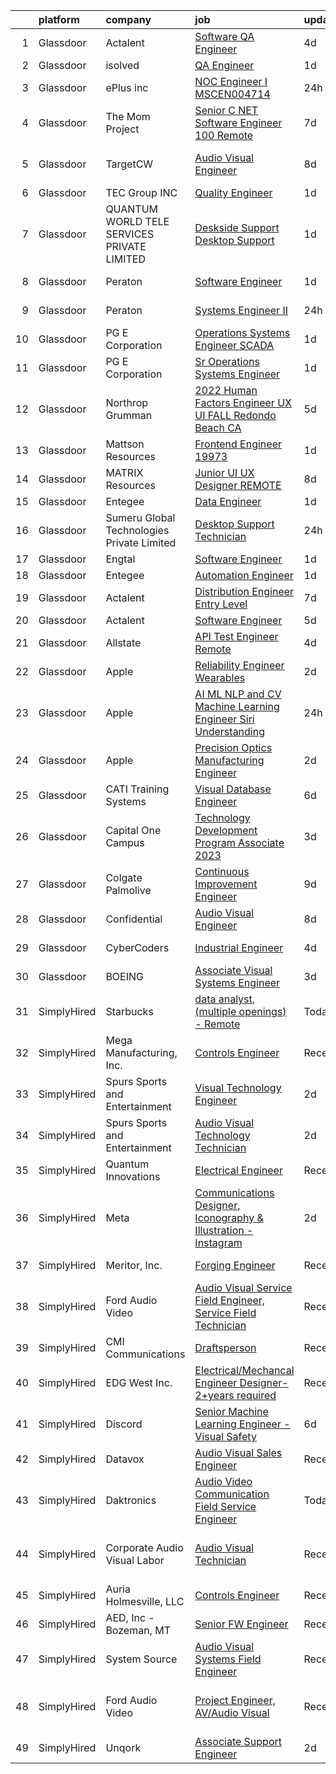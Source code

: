 

|    | platform    | company                                     | job                                                                                                                                                                                                                                                                                                                                                                                                                                                                                                                                                                                                                                                                                                                                                                                                                                                                                                                                                                                                                                                                                                                                                                                                                                                                                                                                                                                                                                                                                                                                          | update_time   | location                      |
|---:|:------------|:--------------------------------------------|:---------------------------------------------------------------------------------------------------------------------------------------------------------------------------------------------------------------------------------------------------------------------------------------------------------------------------------------------------------------------------------------------------------------------------------------------------------------------------------------------------------------------------------------------------------------------------------------------------------------------------------------------------------------------------------------------------------------------------------------------------------------------------------------------------------------------------------------------------------------------------------------------------------------------------------------------------------------------------------------------------------------------------------------------------------------------------------------------------------------------------------------------------------------------------------------------------------------------------------------------------------------------------------------------------------------------------------------------------------------------------------------------------------------------------------------------------------------------------------------------------------------------------------------------|:--------------|:------------------------------|
|  1 | Glassdoor   | Actalent                                    | [Software QA Engineer](https://www.glassdoor.com/partner/jobListing.htm?pos=128&ao=1110586&s=58&guid=00000182afc17ecca8f3af40ab259f07&src=GD_JOB_AD&t=SR&vt=w&ea=1&cs=1_a0ac4da8&cb=1660806070453&jobListingId=1008069565488&cpc=334ABAF5D42DC775&jrtk=3-0-1gans2vnt2or8001-1gans2vodg2d7800-ad9a3ada7c3cc66f--6NYlbfkN0ChYVx_I3yfZ_JDY3EFoivtqvi_stwnZ_kRt8Dowt_l_d1ydueao4NE-oUleRJ4yhj_oNKDS3h6AsfoAxis1ZY-zIq2HAbGqesWgWVN1cq8D188XC4qaz5qAsI2HBNmWxC6bk_wGHRmKpopWLc3vAiIa3yswW4FtiFeJS2vJw6OWc-TRzbW8-2qpxE1dfLfM0pe3q3JkoGUOFbDLc7-ceM7TiKmRW9bZD6NAWGVV0QT5PzQ79V3UiwJzDau9IXi3nGK8sxyQsh6wtN08pYrNfZIcsHKU7eRUVTw30gCZBbkqOA1dKaMWwFowGIFiJ9JH3Vkg8yUF3xpxsEWEXZcBqOa3zdDIOzqQHdRmwO6T_8twcLr6RO3wSvP_Z22V76KmWC7Bje75f7DERqTvvyDTQpslZbblsjUOnhgn3XidPgfEt9LjP8FilkMvsaS-G7RZmZugUj771cUicCQ6C0gGXM5NqHEt0Hgv9nZvt4SAIWJRUW6V8367LnnUZ-lF8K2LBxwZuFEE1MkQiHX6_SXvQC1os4c0viiU3piYC7MWO2sJQSGUUMrK_DK3y-oVjBdJ_-2A99CLhCh7A_aH9B3M7P6AB08NaZWYvlquOXyXACOAK4VXV1ZasqJad_LcBc8hcf8_dmFCDLt76RwxtzIM6PDLzvO5k8zJdxbi0jTSIwWzc1huEJZzziD2DcnqezHMLXWIi1NTOHYGeEQ73rILePkFj2xMV0cFnhkQ8lhQWKceU0NBofH3Qw5qENEdEGpHz-dCaV27MMy77vz-CINFGVf-tZ44CC9Bz8LT_7dvDiGNgh_Oed2free6LP9TfiPVcPgeX4KF-4DTPNAx081fztWp0WyXu6OtzUjXyraR_CgKza6EoIl7liwJH1Js-gvDBXCKIh4UjA3euV5ZuoSQJMFm5r6I32FF6TEqYAH--p6FWTJCVOg34ZzSDIYbby9mvZ2QaP_DNeMkjqiltk_yvwV)                                                                                                                                                                                              | 4d            | San Diego, CA                 |
|  2 | Glassdoor   | isolved                                     | [QA Engineer](https://www.glassdoor.com/partner/jobListing.htm?pos=103&ao=1110586&s=58&guid=00000182afc17ecca8f3af40ab259f07&src=GD_JOB_AD&t=SR&vt=w&ea=1&cs=1_ab13c4f8&cb=1660806070449&jobListingId=1008074399441&cpc=9908D8D4413DBB8A&jrtk=3-0-1gans2vnt2or8001-1gans2vodg2d7800-71bae4208371021f--6NYlbfkN0BEiXzCIwcbKr5ayBEkunnsXndc8R7OHjtGbRXojM3MoXlr7HGJXBB6IKrFI0bGnwWRR5mTZoqQ_kZq-PgjviKXlibF-aNQijJ3lM5iyvP3LYDA4T4yU8y_B1MuNDuKFv9h_KHN8yqtQLgbAyNwJci-4uJQO0Wvh-RxqCXoZF-u5eF1c45wVOgpiV9NazwBhuUAwnHcIFswDEnGL0R78NfuXRjGkAOajoKWyo6v_VCOJ45V9fp3K_GeQ7sHZMEG8x1_wuTt9ggK2QTl2I1PQUeNnTqOZepheB2B0obBnmwLQnRylHzvk6C40pBVMT-tsR7rls5ccJTrQg7L6x_BEFEO92dL1WZ79i5CgYn-bXAdQo0Nnc2QSbnlAyu5lICHpt7jMBS22oatq4OYdU20Q1A0EnsjFlZEb7U-pR2AGqStaR4v2Qq7zvRjQWbslNpoHsTg0a381EjlNulkQUf-KuEtPWB--SOf4DsHtfW0WRDT2tkrOFdcEQFZKgyqa9k0bjM494D9N6R3lIHK3fVH4lWCBl1M7Xmf3NC_L4C7ap7JbkvG-inI4DgS)                                                                                                                                                                                                                                                                                                                                                                                                                                                                                                                                                                                                                                       | 1d            | Remote                        |
|  3 | Glassdoor   | ePlus inc                                   | [NOC Engineer I   MSCEN004714](https://www.glassdoor.com/partner/jobListing.htm?pos=102&ao=1110586&s=58&guid=00000182afc17ecca8f3af40ab259f07&src=GD_JOB_AD&t=SR&vt=w&ea=1&cs=1_fb21a99b&cb=1660806070449&jobListingId=1008076246503&cpc=334ABAF5D42DC775&jrtk=3-0-1gans2vnt2or8001-1gans2vodg2d7800-fd98ddf9a8f1a63c--6NYlbfkN0B4q5ZfxtiYuHthRCrlNTaH3IgnRrb9iipLWN6eJD-7mZ_ik5fnnuNKhefJl6Hd363GjPDj_CEb3sEDGaoIJgy_z7r0lgoe4KsdFj0sQkxpDOOPmhqD-x9U-V-y4SmvquRwtMD220BNAkXz6HaFXBPoBR82CAxsj9nglIX60X3Ak_-_Z8djG--35hQ_NeoIvFnynmpMHPCWn4MV5JS4E5khniShSv8jCPItA4fyWvOx2f7pY_lPR6_5yOVTWJ85SkNog3iWhwWal4mHkALI95a7I97TdKjIHw8VNy6Q3n6Dtl4fBTqfsd8p7RBl3glk4ih5HJIFkIlWgJVAbHmLOyOdD1v18i6FUWXBphFmX2By7EOJxWrTuOnueFJo-0ioCzCC1-cvCT8u59yL-BzWx7ABwSs11bGfY8nRW4vuEPB_bLFT8skEM6YDqysj0muFaGbIb66Ys8wPm3QZmzwWc2cVhn1QcZlRkgqBw9svsC9EA-Bs4s1NR1L_bxEeCPT1L1_LHuOBeIDo-NJVkHn_jvhMkJOYKg333mk%3D)                                                                                                                                                                                                                                                                                                                                                                                                                                                                                                                                                                                                                                        | 24h           | Remote                        |
|  4 | Glassdoor   | The Mom Project                             | [Senior C   NET Software Engineer  100  Remote ](https://www.glassdoor.com/partner/jobListing.htm?pos=126&ao=1110586&s=58&guid=00000182afc17ecca8f3af40ab259f07&src=GD_JOB_AD&t=SR&vt=w&cs=1_d957414d&cb=1660806070453&jobListingId=1008065548825&cpc=1CBFC3E34E2A31FF&jrtk=3-0-1gans2vnt2or8001-1gans2vodg2d7800-1a91fb3bff00f303--6NYlbfkN0BDp_epf89aHDQhKpPegNJQ_ldQpEFZQsM9OcONMGxWx6pU56EKHF58QjVdAUvn2gUH0g3Y73SwIdQiXETEETh-rV5YLzVmPuibibLbfUU7d4WW09N0y68GNDnHZS-FZlPws88Ar_ZYrWlp977bRkMOOPzZF-xBvfEmxFB73eeH5va8vCJdK6az7nY27avTnOhBVm98_R3BqS-w1j_GDue1z29pxLoJejdlVXIhcF8GdsxlmPm3VwLwvVQ20WotQuNZUbEYCgQdiLgqdVLGby_S1WfUAzQGsmz4YOpvlk8GYpXSNpAuzKH5eQOiz5uow-w7M6tbgkJqSlQTfIdaUwX8hNztsfSUI8t9VQ7CqihcO4qmM2OxTzMofPn6AUOIXSCYBTjTJlDIEP70NZS6oS2eeyH7XnQGnoi9H3GtWtUPHARgCHf7wGzkHsCJY-5CuE9wy9YZr_H9TxEOoPO-kg772iPriHbNdtqLFUvzM_nGNyFYXBMMB8y9bC1f_GiOQ9J-rKgmzl7u03uLceCPsF6cxqnVilsnERfDbbT0BqA3xVwMgdp27wfi0AYoozFxbExtFKHg0n9gPQ%3D%3D)                                                                                                                                                                                                                                                                                                                                                                                                                                                                                                                                                                             | 7d            | Remote                        |
|  5 | Glassdoor   | TargetCW                                    | [Audio Visual Engineer](https://www.glassdoor.com/partner/jobListing.htm?pos=121&ao=1110586&s=58&guid=00000182afc17ecca8f3af40ab259f07&src=GD_JOB_AD&t=SR&vt=w&cs=1_43bd6868&cb=1660806070452&jobListingId=1008063552649&cpc=56C4EA4A1A191A49&jrtk=3-0-1gans2vnt2or8001-1gans2vodg2d7800-19483a875f1dfc55--6NYlbfkN0A6TktYCN0VG50lat1bxG6ZYGRoV5Av1OVF6J5hGgtfkbuLupBOf1hB4AfOK0qYtBdcRfZ6I2ybxGk1c5StMDlI6A5PcfvZCtY7g7Lj8L38nUcZsV3WPEeIpEEGORQx6-cpD4nJad0AEFqetum_sK3JE7QdgEEs26E9YwNIfNTbK2MMOb-cotho0tdzCKWlef1QB7Q9cyAVdkQWELAv-4AYq1nzbW9IFLBc0pG6lxiqzEyWbhr8YN26yrSKhdOEeeQrh-POvfGoSlj5XLMIIPhgTpVqrdmK2-HfAVpDDw_gmKnK9jcpo_kilCEcMf5QWGLSSt4KYxO4sgjWZOi07WJiNl4MAenN_CgXjIYV4nb6DQjR5AP6Od_nWjebYEblvl8BwODXBWLkwON3eXL_vokozI0xXu4jdiOjBh3oJ7ndoeqfgnxaNyF0xWqo34VcGnAKqljHFLCc02xgi-UyOK2IqoLxq6XiS7FKTXkrNr7Dv3DEx2JV0SQgP-mJssVawv5SacKhRBNTd3OP2ogW0fuo_ZbKCBQVc7ESBNuvPQpwfjnZAQ8PPZMOgQvFzOwI8bDlfA2s_T5N7vuNi-zkF7vyDJFGt2zxuS2ofOoCwAVwAqj-gq4nBEk8I3wsB5k_kJtyiXw370RnyGoT11ft-5okyCGmjsWbeRaErUJgr8t2tz-gD1wqH1q0FYpY5w15vBesBouywWbuR6BCo1k_LOrcvrbrFjegHt8%3D)                                                                                                                                                                                                                                                                                                                                                                                                                                                    | 8d            | San Francisco, CA             |
|  6 | Glassdoor   | TEC Group INC                               | [Quality Engineer](https://www.glassdoor.com/partner/jobListing.htm?pos=130&ao=1110586&s=58&guid=00000182afc17ecca8f3af40ab259f07&src=GD_JOB_AD&t=SR&vt=w&ea=1&cs=1_dd72a73f&cb=1660806070453&jobListingId=1008074500366&cpc=FB7E4A1762AE5BEC&jrtk=3-0-1gans2vnt2or8001-1gans2vodg2d7800-23a2651ea7b0e2bb--6NYlbfkN0B8vS6bc36DTHGspma0udV7AmwBIJajZEXkYJEux8KgPmqjBA99AH3tqvDFkChi23fCQ9mWlaBQa9Uqb5EeS8wTnSXZxe3ZfuOIJ6-YCDuYPxm_z6NWGTL3Qm_qPiLJ1-bkh4x1tL46hpVJZz3pbXOz-8nuHztUAqMe2TE69H-jrLFIkudFRVpOz98S_3nYYC_HJSQFUkUe-_jm1AcgJ3BR5ccLFT8PyTEZVtRCsXTYtTpVGuUtyRQl9gHyXG135Lw7_SELpKHXkDx-WkXmXo5Hn8xQqdssmhGxeHwJruY1dC8LfdLMXP_ushcF6y59g8IQk0-_owMxj95eIKcSO8daP4aWz6u5T5IhmvW6klaXLiFHk_ZtCN6hcbgrHBX29uMvz6NEQ6S2GTpiOfD6_5Qr1ZX3Px4Zbh9UtKk47P1aLazClNvqfz47oeOx0TH8zKh5NEjNZGwQakKmZX9LKSGXx6MtAgGWJeFtaF1cI0xtVJtzvPR9nr-Gobck8TLBiVu35NPrY35DKJ0hHITNqun5)                                                                                                                                                                                                                                                                                                                                                                                                                                                                                                                                                                                                                                                                  | 1d            | Morton, IL                    |
|  7 | Glassdoor   | QUANTUM WORLD TELE SERVICES PRIVATE LIMITED | [Deskside Support Desktop Support](https://www.glassdoor.com/partner/jobListing.htm?pos=118&ao=1110586&s=58&guid=00000182afc17ecca8f3af40ab259f07&src=GD_JOB_AD&t=SR&vt=w&ea=1&cs=1_6fe23ed6&cb=1660806070452&jobListingId=1008073635041&cpc=451933188B21919D&jrtk=3-0-1gans2vnt2or8001-1gans2vodg2d7800-121879bb41a6141a--6NYlbfkN0CuPs7_YxKcrSFeECY3Kp_2zf9SovV6iRK_2DrktFz0qOmh4QpZjnChkwNlZbDIMzeJeLpiW7FQPJe9XBkejs6ZXPNqZWmEZX8UDhI_LAYFQYJj3uTlQsmoMqcptd28iKUYGhYW72GYYoflrPw1MvdW9n0tYyywXH-iHrs0iIcWczSlDCYKM6AlZ2FLiAjEPpB1Vwq_T32h-ecfcNnmp6bigjr7ciVk1iTPO4ammaB_DtswoewQTomV17rJ-LZRzFBnd9ZSJsutRY2bjfJaZAvyBGVRt5_8KI82kJ6BaWV8EJuZg8IW86uiOe_iwvUEu-4TqzY5VQVpP-XsLk2-MepGCkiGDY8Z7ZMqnJPZhYr4-SxnhAyB3dwaG1b3O8PDzGbXG3MHcUDkI334kZ65hhiMfqzCMILlWrX9JKaisJUvzZgfOlqLHIFlLjr6Pm0eRalWCycUd69T0XSY_pe00XMiGnXHLid2Fb5Y-oJzy0HT64njrdant3i7pkePTZL4mE8AvWZICO8A_w%3D%3D)                                                                                                                                                                                                                                                                                                                                                                                                                                                                                                                                                                                                                                                      | 1d            | Orangeburg, SC                |
|  8 | Glassdoor   | Peraton                                     | [Software Engineer](https://www.glassdoor.com/partner/jobListing.htm?pos=112&ao=1110586&s=58&guid=00000182afc17ecca8f3af40ab259f07&src=GD_JOB_AD&t=SR&vt=w&cs=1_7e2bc53e&cb=1660806070450&jobListingId=1008074863441&cpc=4F748F1840550ABC&jrtk=3-0-1gans2vnt2or8001-1gans2vodg2d7800-b47a9927da3b5dc3--6NYlbfkN0Cx7R8OmodZU4Ze4hnUhR0Myw3_voyDLMHXumN7ynSuTrXceT3foN28OOGtcbbQ_75K2wcW1MIzeLLZxJVHzNbzKzr55u2ypT80sJ5ITEKLymS-50yAFdaLpDotTrk7_Ds7jYCk5Y4cpzP4uVukUckwUa8s_lJjyAxScwX4o1b7cQcMNqyGZ0PFpd88_3rAk9fmJNAhMK84JyOppyk0Lq4NV_y3ZXg3Yt5RAy5p4PYM6nKOOTJ_Tbxt6sGv26qXtZVulCpdGIQAcE8vaCkkBZ7Fo6Ry43vQfxTLsZv5a1CK8rSxj4ubMVRaKuB8FXAAFOTHIwjojPZLQZGHmNjecf-Go7RDggnQgJNZdDWu3yCziEhp6B_Zn1OOWxWkd3au8pVLMqoXniZCUcZyNMScceAy6_JtLDHIp07i8dMBMf0pK0V1AVZqYIJQnRZ18r_v3jsqEHNZm4yZR8JCUHPv74v97UaT3g4o8KN0kzGo_viLrYhUvuVUsb1C9pBW6U_oa3lk6uTsS9JPiIqEeeYwYb1ZjWK--ggwvNGVDMwYJVlm90SZ7DYhUDPd69IWlWD02zevIY1tgEyBkVi1t7ukOULOOfl6V4jYFix6FSBxBK6WD7FMair56hYNgJDS4f5AwFYLIV5Pp3qKBadPX9qXVCfiM93SeVY8Qx6sGBhPP6hsotii44ikspvLtnHbuwTwTLD4TIg3BmJTGbOiuSqR4c4W4XHsEFV9F1Ja8aE8cOwiQZi8Ki-0j9dKRColakwvvS0hhXk3hbDfclamWR8QCMei2fMNjUjOyNPiyjrRVmKDxqYw6KvND2aIdYxxA41pzRmi0BVuu0TTWN61aGIJpxN_H8ynMcp4jG082Pjr0YVp8unLiuc8YzSlvloTM2ojr5GPRXvTWC_WYXrrSu3DFcl3nVynY1rLaxWv_WEKhieQypztXBKcubsRXxuaaF46tF0r43tbQOpJbxf20jl12PRNK4uQ0zt0EGCa9IyPCxGYvpjl2GSFT_MVnJt11FqEE5TjYsCerLWKtqBgw9MoVloEA70Cv78MjR471I1YMQW9ZIGdiWPq2P9w)                                                                                                      | 1d            | Chantilly, VA                 |
|  9 | Glassdoor   | Peraton                                     | [Systems Engineer II](https://www.glassdoor.com/partner/jobListing.htm?pos=108&ao=1110586&s=58&guid=00000182afc17ecca8f3af40ab259f07&src=GD_JOB_AD&t=SR&vt=w&cs=1_243f38e1&cb=1660806070450&jobListingId=1008077070991&cpc=9C2286EA3771AAF6&jrtk=3-0-1gans2vnt2or8001-1gans2vodg2d7800-b4a8d6171932b75a--6NYlbfkN0Cx7R8OmodZU4Ze4hnUhR0Myw3_voyDLMHXumN7ynSuTrXceT3foN28OOGtcbbQ_74kjYMJKPWGFmS9WoZ3kAxiJCtsNkgbkMC-qb5aPZYXCZGkFU8oVQFNX9bnP8mqsLCM3lS0Fa2hnxdG9aabKeQ-b3j-EqoIwm6frrUTzX6y6NgoHOfSeaEvqUMfsJkIteQCuySeQ9S4Wxe4llvykNuXfkN4Ug2EEQoTq3wPkV-n9XEleHYJ8dNA0GRi9tZOGEGmCWPFp4HxQfl3gUvlyzgtjwvGpmLylYIiHmapYr0DIVYUBgce3UFSJ_hBPN6sZlNLixT6k98K5MpHM795-m6bjkzlgeL-5w8EB4jEg8JSSEVbpYEsHV87nPydywZohiQLHpFl5vWU2KDD9s0tCM_qAuYMiLlIDb3NqOXg1aWBvO6NOIyhzib-8uxVXcxryC-xEuVV8SB4kUJ0iQRSLDSPV8E-iFQilhAVKv62GQ9cL17H7G6v36__43GuQEN8N1Q9-FQd0qSbas5m-Cg_qzGxyIo5l-cM7cpi9siFFW-h2ZsSxYsqvWnIG17TWf9rhFbbyFPa99bkq89AHM-8-DKmOEp03KVd2UZKJ0bjHU6mdSo1FcuadZi4e_ZQFxQDf5hD1yf5XoOyyahjeUyBz64gS4UTOHiIkftPFtDn0FLr8zT9sSzpS8qoLrp4DA3tT2hxQuVn2QqtcxFlK8h3objiMyMSjdSurZMeCagnwDQ8hEDHuULLQyTZrPEqoci4X-6PNK1q_0KXf3JEr1cAX-IMcel8tQQRgClmG2q0iIDw0rvYwPa8NOGHkj5ORJRMOelBeuTVCqnYHbkYELy8TBqQsiAQc9EhCYyVrx0yMYCBX3b_Ydl_Hs_j_392_2I2G6D1jI7LZsYWPHscZcrU5yIGdiWsDa6ngTAb0NptbxVd0Ijadj2vUpu9Oxyb0zfa1xF3LcL6fmCkdRjA8C25cAJYp4k629Dg6Fqf7T5DPtqne9AQTSZ-md8AYmM7UQBm6YVJ3YSiPFVjKyrPMRjrHzzsYvF5akCskeLOYNas9a9MHXxreFATmM0fFjF8fbRrarYZa79j_t7vkOw9mI6q66K8)                                                                    | 24h           | Springfield, VA               |
| 10 | Glassdoor   | PG E Corporation                            | [Operations Systems Engineer  SCADA ](https://www.glassdoor.com/partner/jobListing.htm?pos=105&ao=1110586&s=58&guid=00000182afc17ecca8f3af40ab259f07&src=GD_JOB_AD&t=SR&vt=w&cs=1_75f8c752&cb=1660806070449&jobListingId=1008074778560&cpc=B101C867B3EF2D75&jrtk=3-0-1gans2vnt2or8001-1gans2vodg2d7800-21b2ca50adf5ffc1--6NYlbfkN0Dl5O3UwlcwwCSNUOo_pIXFXhqhPgZDNLRFp2hAbMlfu_U7Fdo9AfZuTWJJfdwboLtpazVsGytT2S2LnSYgIUGtkOaN9R8itZ6GTlrQLEC_UDX9IJLYt4RC-G03TzqD2hmvGiLVGOnGjmEKG7vCSIN4MYzTAG-TkV_TvgpR1xUnc3gOMsLJgtvAWuWFRFjWBtqjvblMe07NuNnTFWrLs46O6ysZyHVq_GEMc_a-AxA0d77V-E6gb7aniWnC3fsQ_T3Xml7zouE2jsefaIZjCI542FBgkw29-AflWMgJPrLPignhI-IaBDp2VnnrJGddD-UqkvWsyhmJkpHaWwZLbWsJ5qLZM4hCg7OKzrpVaO5g0Rvwr2fgk8t4armIzCDfJTsqXbacv7wTR_Rq-Pd8rZxTOwoq1BBRjSX9mNNJBHY8yBlqSsc0UkWGTMTtfl_Itk8%3D)                                                                                                                                                                                                                                                                                                                                                                                                                                                                                                                                                                                                                                                                                                                                      | 1d            | Vacaville, CA                 |
| 11 | Glassdoor   | PG E Corporation                            | [Sr  Operations Systems Engineer](https://www.glassdoor.com/partner/jobListing.htm?pos=106&ao=1110586&s=58&guid=00000182afc17ecca8f3af40ab259f07&src=GD_JOB_AD&t=SR&vt=w&cs=1_f9085923&cb=1660806070449&jobListingId=1008074778536&cpc=B101C867B3EF2D75&jrtk=3-0-1gans2vnt2or8001-1gans2vodg2d7800-227bff03c9f7c09f--6NYlbfkN0Dl5O3UwlcwwCSNUOo_pIXFXhqhPgZDNLRFp2hAbMlfu_U7Fdo9AfZuTWJJfdwboLtpazVsGytT2QwPAX1SSBLZ8n0Xg6pwMcGeIRSSJDGoCXTWr9KOGIZbbGb0O0jS-W9Y3rMfSJCEIES2v3spuxWclatVDRSrEw8MnedofI5mYblqUmxDKKMiNUyyTUDxGt439iPk8p7YnX28hXQ2UpKhiz8GTRUZT4L7kdQPMnzkgHWUrkeBqbhTICJX3q1EjHV3HHE0QDBWIah8zBik2LmjU5Z1CXlD1cD8bTaRAuFBBsP-hLUu6qxnd68CYSZKTdPKRxZLjiQs3gFysTxUMl5FYHVNsjoHQejMmCgHt1jZbuwMzbxbdk59MCiZYsblMUYZ8NSul0UT4j8jlbywNT9w9vfvEC2prfg52qkN9wVoYjibfOyA5WSjkXhb5nx8XQk%3D)                                                                                                                                                                                                                                                                                                                                                                                                                                                                                                                                                                                                                                                                                                                                          | 1d            | Vacaville, CA                 |
| 12 | Glassdoor   | Northrop Grumman                            | [2022 Human Factors Engineer  UX UI    FALL   Redondo Beach  CA](https://www.glassdoor.com/partner/jobListing.htm?pos=109&ao=1110586&s=58&guid=00000182afc17ecca8f3af40ab259f07&src=GD_JOB_AD&t=SR&vt=w&cs=1_504f6832&cb=1660806070450&jobListingId=1008068169758&cpc=56C4EA4A1A191A49&jrtk=3-0-1gans2vnt2or8001-1gans2vodg2d7800-0e4ba31e152dc1dd--6NYlbfkN0DPf8Tf_oakpB62WadId2dzQiWExtALTi0lpCM--zHBL1trAzPQuAwgzTcxgh9ia93BtOsl55d2x8BPFo1O4fsohdtJ21Khji8b3ncY5BokjK7q6tBj93Cu25SjCv-m6u3iky_JkTOjZ0oQJq-trpxpiIRmsPqfVGkxHNdn72PjL1h-8umylBk5Q2bSQmX3JC3KSnAxphsBQtXIeo7ZRBbW2w9VXy1qGZC773XTs7nV6HzEFnxKnvMTRc_IZvcAYmgqs1l685Nx8cvsDLLcxt6OG5E1gt9UL3clgJYsyfozgF1X8YkYmuZZMVlRODfGe9QNrMckbDC8KTZ10fWWBWDX6PKMnyYfsknVS28A7x4Z8shd3wCPDR_f7R9lLOhIdbNo-quZH8cGgcf1z9ADoN6QsV-wWvEyyVm5HySIN_yYgiu40tKhBzeFLRl3YDcl3ZdprILrvqRWQOjFr22twPhuqOjmyfaVcjjdg52mi9AcYV5fqV-tGyvdCTKInaDsgcDPBdBNGE-kG4d0U3zgxf9eUoJFCuWaO1xu5YuNTaD4JRBmNBzAb4r_CuVfGaU5fw7lvQ_c5zih_ogaIhxfdTjR0aBnSWCCZdVWkILhYlHw8EvBiJ0eMjOcD8J_cle3llHAydwcUwqoPEHVz7bMMXmYGlNcWQStjR4dVb2BhqeCIvMuUcpxngn_IjZ2MD8Kpt6pivC7ieIYnwm2hqOAW7mhaHZDCIgxPGNM2SGMF_5k3SGAKZvnmb32zuMjURcKzd4OQgnUIAyGYyl95H2uXufaVl5UST0VPqOC3sl7Qlp19eF65zoPU0yuOJjdT2nQSKTQfz5ghC8GyPuAoqf3r1qFGbZxjY-irIRNV07QHA2n__IZJLcJuEq4pSwdUtpnKjT_YTXy3TSJoR-irrz0u1HXfB4cC46UhW9CTim4zdMepTzoCNU9F0ZY)                                                                                                                                                                                         | 5d            | Manhattan Beach, CA           |
| 13 | Glassdoor   | Mattson Resources                           | [Frontend Engineer   19973](https://www.glassdoor.com/partner/jobListing.htm?pos=124&ao=1110586&s=58&guid=00000182afc17ecca8f3af40ab259f07&src=GD_JOB_AD&t=SR&vt=w&ea=1&cs=1_de6da1ad&cb=1660806070453&jobListingId=1008074116931&cpc=56C4EA4A1A191A49&jrtk=3-0-1gans2vnt2or8001-1gans2vodg2d7800-0a00a1491b6a5ce7--6NYlbfkN0DoFs6WlAcF-9rlb0mQNJgEdO4ygxmYB9kVlugPervFNJgAbE9jgY8GUQwiNDcz4EUKR8PdUcyf-VNWI6AuDvUkfxpNhtGaNV5cQCjdB051Mo02_MpHvgyOZvIn0ijvxKvElIJ4RuI63bP0TH3FcrNAG2S-xyoC_S9UwtJ6BNM_w8dMRF17Vwi9n_DU3ijUHfwRo-UGG35TANx-o9IOYegpwt-eLyrPnzntwYNtlJFXIYruXzuE_bQ-xu6L0ftDzQ3xcnfKciqOSGZn6j5tdTfqUAeaMWAF751a46LZFiRWy26tt3yJhvpAwxmPk5P4qx24xGFT62NWbYL7U8tQm783rQe7jyUWXfve3k2AmaHqyBGoW_37ajpDdYlVKHpzHp3y0Ec1T9Jt0FwPPcKU0Uqy8uLZ2wCQKQODhSsMJDj8IVIX5cbqKlWCRLartKDduaXebiRiUpZGeV-HKjuwLLZwBgFvKzwJW4PKGyVOM65yU-SnoLQMUlS0Za3gqc5XmHw%3D)                                                                                                                                                                                                                                                                                                                                                                                                                                                                                                                                                                                                                                                                           | 1d            | Boston, MA                    |
| 14 | Glassdoor   | MATRIX Resources                            | [Junior UI   UX Designer   REMOTE](https://www.glassdoor.com/partner/jobListing.htm?pos=122&ao=1110586&s=58&guid=00000182afc17ecca8f3af40ab259f07&src=GD_JOB_AD&t=SR&vt=w&ea=1&cs=1_0dfe99ed&cb=1660806070453&jobListingId=1008063613141&cpc=F4EED0218A761C36&jrtk=3-0-1gans2vnt2or8001-1gans2vodg2d7800-93ed54646864d401--6NYlbfkN0De5ppvndiyxA0pMSLQzOe_j9Mra0KF_8EhxTxOKXtZIfhM20E97mGJ28x3XA14Fw347YOZu9H1TW3cLCgiKdU9XDBC-yui81Ij8BUAH8nl8ee4EJiqTqxlFfbk3D2KluRYfYu0o-hUQvrSDoDGqUIsSNBqgrVpxZuBg9O-U62m1upbkFW5GvtmElS5aoP3AQAap0eKq6yTiOzuWbYQVZ1grMmzNKUMsLUPchvfB7WhpAjDLov7Dd9jmFz3JJAil84q7HUJMiIWyANjJMsAaK2ZT-Vt0jTQN9ZMHbrlSs9aO2ovuJhnGk7Pi91XYzRASMx_LItCB6wDSXpYKqpu9Jelfr80kTIQLl6DzT5OEnKT1Gwdu1FiFDFVpTYSIEuZ45bCc1dVIOt6Vur3CRuyzfa01hzKCAPnkArjEjr2NGj0eLufswue1d7i26WoZ_LyiC_0J3jPUSYAB42d-uORykFSEZhmukmm3R3vu91-Fj9Nq1C0U9HgXPuAU2Y4I3V0hJ73cPBqpP0wNAbNC3PFog4baRms18QCtzG8TBUCXujieg%3D%3D)                                                                                                                                                                                                                                                                                                                                                                                                                                                                                                                                                                                                                      | 8d            | Naperville, IL                |
| 15 | Glassdoor   | Entegee                                     | [Data Engineer](https://www.glassdoor.com/partner/jobListing.htm?pos=120&ao=1110586&s=58&guid=00000182afc17ecca8f3af40ab259f07&src=GD_JOB_AD&t=SR&vt=w&ea=1&cs=1_44eb320b&cb=1660806070452&jobListingId=1008074232889&cpc=AC285F3A3ECA6BB0&jrtk=3-0-1gans2vnt2or8001-1gans2vodg2d7800-e7cbe3a1795ff9b5--6NYlbfkN0D6OzZjpD_hbicRkMZwNNvvxSeL23iIfvaC4EytleQ8zDIpz0YQ5KbISa7_Zvw6kCyMZD4bStI1QeKF093ZEsV5hWHg4ARXWiuP_oErj826hte1UIk6NEevCFDbOPA-J_hi1X_sGcuEN4MRbffrcKH0Uc9ay93-S_9T--HJgM5N1l14C5cwslQea8KLSP5yfNhSa0EbSSy1tOedgxS6LNbKFAUskzko6-TBtjpGuhWvc3xXE9fRkL-fRxlvgQvPdD2Tf-XJrks1xuocoJBNT_upOcHFdnjpOaeARiVB32v9EptxOW9iIMfUIfNAfWOmyhaCiQbQaIfhmp93TwdGkXthOPZbkuuBXgLJS7D4pb3FSKxRbPsKo1lUI98OQ_kYDMuah7wtP2dCyizc57IpL56ouLKhOkTnfSD3FWgQiIw4iEh71cFdRVW0jXMZWCyWbZ_xL6iR_MVzKuOGk3LelRYwyLKTvRzJrlbv8l-Eo67PkeAYHpw9ROxTDR0UXqREqf7WfL69uRYRFg%3D%3D)                                                                                                                                                                                                                                                                                                                                                                                                                                                                                                                                                                                                                                                                         | 1d            | Remote                        |
| 16 | Glassdoor   | Sumeru Global Technologies Private Limited  | [Desktop Support Technician](https://www.glassdoor.com/partner/jobListing.htm?pos=115&ao=1110586&s=58&guid=00000182afc17ecca8f3af40ab259f07&src=GD_JOB_AD&t=SR&vt=w&ea=1&cs=1_b6aba406&cb=1660806070451&jobListingId=1008076139174&cpc=1CBFC3E34E2A31FF&jrtk=3-0-1gans2vnt2or8001-1gans2vodg2d7800-412bde92f6ff31ab--6NYlbfkN0AmhdkPW55Z5-HNKVFLI99M9GrkOAJIP80F6tGsy2tnFhyJbPfEMNceW-zJpZGbw9pzT9nLNlZoFl0dIVFcDbEMdKr8OD4sseMHQzbxj9DqyIL4agfEk6uw2idsVAdyIh3kbqIXEPn3-sKZXDg0eBJraLJ8gUGpmEFpR_kXxLaAjLwg_jru4qFj71tW0XMZm0qCWK9gZazrlUe-fum_Bb3gq3Y4Xfi1VinPaxQ4Y1Djsy10eNudrNKUujuf_q5CQfh9T1GcNp7ZOcaVv3PP3QSC6Rl2k7KDLr5ZYF599X2I9vL4S6McOdEtvWdiXmcOlY8EVDVQDBTZOj2wMe6ftZn6p7pQn5awVAzI6RSZTAtt4NxommGhf8IxChSdNEa_3ftMCSFkU1TBvliFh_Mn7QPadXj0rz5-7ydrAvh-e4SrhLtWjgwxsjH4Qyaiu1tpdD81Qr7czgiiMdKUFS8t86VlDP3-lWTSpqL-htxpg2-5X0VzGrKkHFRTKy0kxd-mB9wK7tT3Ntbb_Q%3D%3D)                                                                                                                                                                                                                                                                                                                                                                                                                                                                                                                                                                                                                                                            | 24h           | Orangeburg, SC                |
| 17 | Glassdoor   | Engtal                                      | [Software Engineer](https://www.glassdoor.com/partner/jobListing.htm?pos=119&ao=1110586&s=58&guid=00000182afc17ecca8f3af40ab259f07&src=GD_JOB_AD&t=SR&vt=w&ea=1&cs=1_c0befa1f&cb=1660806070452&jobListingId=1008073794208&cpc=F41FEAB56D215062&jrtk=3-0-1gans2vnt2or8001-1gans2vodg2d7800-f553f904218ce7a1--6NYlbfkN0B7Z8t6fEMDh_BTkcJVPNJicKvZQEBTy5HSwyHa20ewqmyfWNXjNsfvmtdqiCQm-EwnUIG0BbnVa5vfaJL9YfD_6yDesGz68MAt5jx6uky2ugVu5gKcIaSgiGuHqPR1d9-iF-IYf4i-9NphUdnSqAZYXYAggugFBjyS2TUORPqXKXcvPa5G_Z6ZtzSaBAik1KyLcfCcuFGfZ0LZQAaHdgEEdp_fNFRoZXyLUN8oDSToT2HnlCElv10MdJ1M4EoODtpp9k6CfWhnkjxI9AU4RkEDlQV-rQtwHsHgcOdCdt3v5PqIGcwA6au5UkOcqN-qun3e04XVmrh3nqnysKbl98ALUvzJCg7r8BP3XriEgyzOv_owdbE_cxo2TOxbEseM3xhY6U2RSw0Mdbrhi9Vobzd7ZjjpvhKXetgGT3EOyl1bPTgGOgDYbUAJZLTEe30c7uDTuQkvaEkZ53GRdPSgghjeSs66zCikxQpJ-oJQMxkQST4qlRRy2TMqwLdyhGRZyFjl39AyK1AVNA%3D%3D)                                                                                                                                                                                                                                                                                                                                                                                                                                                                                                                                                                                                                                                                     | 1d            | Remote                        |
| 18 | Glassdoor   | Entegee                                     | [Automation Engineer](https://www.glassdoor.com/partner/jobListing.htm?pos=123&ao=1110586&s=58&guid=00000182afc17ecca8f3af40ab259f07&src=GD_JOB_AD&t=SR&vt=w&ea=1&cs=1_fed15280&cb=1660806070453&jobListingId=1008074230237&cpc=8795CF9063CD573D&jrtk=3-0-1gans2vnt2or8001-1gans2vodg2d7800-aa93d1f1572a37da--6NYlbfkN0D6OzZjpD_hbicRkMZwNNvvxSeL23iIfvaC4EytleQ8zNLg88ysmJxqj6Sx0aTMZaMmY-BJTL1Qlvjo9VWPmqZAX9J9pCMAfBsaZQs8573PJaLA8N02IemRfiwfjJogpIsJvLQKuCPbP_MqvzFyyjXNfg5y4NB2VJs0G7D4spKrT57GuZMfrcLu4_Ok_PGymXo4xz8UlBjFlVfrN3SeNSN1GqDDgDD4lEFx7hJuyIgq43YnrLYXiCfKU332Q3cgti5r0kYuRXh4PfKyG0N3mcTMV58s8nYIh0k88rKQhgLs6EWhtHe_2a8HclqhkYgIdp5UzXzqxQSOZctffMh2vxyFnNHbk_nL1imi4Ltbs-oLdMDKVfOtWCn3aUawooC_Q5btr91t8lCZ40fTpHsW7YYIRQjJ3JJtBlJmNxU6n41dIbGK67LOcF6Xd5y1BjgC3DUj_-pwUf78z1-pEDrR0aNmuZE4Kyv7p_N86JfFxKyQNvTMM5S0UL8v0VtoMXlpQrE%3D)                                                                                                                                                                                                                                                                                                                                                                                                                                                                                                                                                                                                                                                                                 | 1d            | Kentucky                      |
| 19 | Glassdoor   | Actalent                                    | [Distribution Engineer  Entry Level ](https://www.glassdoor.com/partner/jobListing.htm?pos=129&ao=1110586&s=58&guid=00000182afc17ecca8f3af40ab259f07&src=GD_JOB_AD&t=SR&vt=w&ea=1&cs=1_019ae358&cb=1660806070453&jobListingId=1008066169096&cpc=C4A69CCDBB3B9599&jrtk=3-0-1gans2vnt2or8001-1gans2vodg2d7800-95bddaaaad45063c--6NYlbfkN0ChYVx_I3yfZ_JDY3EFoivtqvi_stwnZ_kRt8Dowt_l_d1ydueao4NE-oUleRJ4yhhiL0THCNmODiSARcpgxERbfWAbRw5avUsdiqB8tkvRW0TTkbP9Wgf6Kl9MPKAPpLdOmkvSnaGx8JgHR1ar9E0qOpw-qD0fy6-TcujesyVLRhECPXkqTNVUHgMmZVSt5CksCnqQPvrNR89eSBwxQrz6qCHqaxWBgYb1Alp0Gv6DQJEODba4oEM-BitYIekd2b1dPeqnY9p-en-cvCOb26-H8P7W8_VaD6pln5FUl5sAfElMCuAG2BdNHvAGuTz1Mu1_G5TwarkPw9UagVTE7rYx0-6Tyg-IyGO1iZWv19hVaZ1zdFmEmmhL2IG3hOakPWPv3OZaY0YOR5l_eOUspl_zLAi3i5zvCaN7cR2Axnmy5yOlKa7Tobt9NnL0VY6y4Th5m2PjZzmb1Pjvy-jYU4e1hX2KfRK1dxmRg4il3S-pIkkPcVA9vFpvAhgr_as4g20gaNAWJhlCiHQrmXzprkue-4r237MjbiKpJfRCmnvnwUTRiLiHPQPHWLaYCbDBTYWfnyV5bqRD_tyC36vTLw05lubcv-kGcUBRMaRX-i7iAGxMmomwTg-Q5P5CPUKzujtMuUPTuxqpy1TSz0OdUAfOA0elsD3LmKZigAPQp--cQzU-FsTNj52qXjgYbbtDsnTFUlxvi6C2aNXALSSIstOZ-SnyH-PiiVXwt9D0Pc__qmHOVBUqgCEfV_sAy1tRbU4458uQ3Q7RnxecyxP2qDiRerK1HOW2PQkTObfGlApE9VdZFv2QRHpTNR-g4Y4g-Q6-yA9q03qcIIc3DgAjAdjPRGuiBaidq8q-z5SvdGvAIGLgjfefh7sEZlyCsjJWA-FwFtp0BjbaMeYcME30f7aHkSASRfNdWDibrZTBxaXzRoA3LANQLJVcFlTduGFOl-J99eSsFMiG_UPSuSoAQ9w6)                                                                                                                                                                               | 7d            | Riverview, FL                 |
| 20 | Glassdoor   | Actalent                                    | [Software Engineer](https://www.glassdoor.com/partner/jobListing.htm?pos=125&ao=1110586&s=58&guid=00000182afc17ecca8f3af40ab259f07&src=GD_JOB_AD&t=SR&vt=w&ea=1&cs=1_570b27b7&cb=1660806070453&jobListingId=1008069385437&cpc=334ABAF5D42DC775&jrtk=3-0-1gans2vnt2or8001-1gans2vodg2d7800-05d2340cc48d9e70--6NYlbfkN0ChYVx_I3yfZ_JDY3EFoivtqvi_stwnZ_kRt8Dowt_l_d1ydueao4NE-oUleRJ4yhiljLXoiEJTIRonyO_v19RNwMFvJy6EEjovESjD_d4SxtgAj4XK_yXB0wPnR9jJZIMYMHZdlCw7sJUU3totWR3w502-0JRkh45-uRCngYdu_REdTZVC7puOb15_LKy4gvA27zGudXQWlnId_qM9VNQuV3TmkFiYK4gROeylqIMawwYu_ofO9dAFdgVmniW-uPAvKZXU3g_Ne_IJzE9nyqXzHrWNPJtQNAZE1xYUehkPomixOCPHJjVn-3ZiBFHpC2cH4qsUH70c-HksZINMgcz-pBb5J2EZ-oJx_MS5A5trsFzF2dUhhmzI1y3xz7xEb1NWK8QexD2Z0CWCgXshEfhx0VlztNSes0qBA3sbTRgo68hY5TangvJ4LmTp3HtxgzaBb6_RNzHiFSonUAG-o3Ni4ykfQfsXEr2izeSzA6zqVW2jJNUiLfjXn3C57iY_eGlPo8nu0yfMyqMyg6LnoTHjUePGfVCx50wIv2PbJAJL_meFza095Nt10PGeoIPZa98lGGO3UpSeNhbypHkn9MbeKpl59GohIc8PA9j_0yJRRON4fdtWcToZfDx-b0Q6YxmDAV7ZmgWZo3A6oPxYqORTpRsGRAuh30kYpp7UgTjcUQXHqvn2LWZvhHziZf68o7UqKLm65XKmM81PILuU4l-tETjVlNsnqMAmg3JYNLLHCxzAOASq-JgxzJPm73xj-DzDSqHcZjiDxYeVhI-2RPlk-7W8PDnXte_JfejIBgICIR3_53PNOeVjqEM5f5Y7n_MMf_60woqv_EjbddHMhsfMcp6JlSyAZgboHlkMcsSQk0R23OOTPT9gOD6oERlRoBJz9PfnBSGCCc4tgiDGh3tb6pi6x6zfGGBSkZHXMgALmhr0_Idj3gLRdXxcCjyysEDJcVAw6C3FPXNmNV7DrAct)                                                                                                                                                                                                 | 5d            | Eugene, OR                    |
| 21 | Glassdoor   | Allstate                                    | [API Test Engineer   Remote](https://www.glassdoor.com/partner/jobListing.htm?pos=104&ao=1110586&s=58&guid=00000182afc17ecca8f3af40ab259f07&src=GD_JOB_AD&t=SR&vt=w&cs=1_138663fb&cb=1660806070449&jobListingId=1008069684327&cpc=A65DF3A704A48F9B&jrtk=3-0-1gans2vnt2or8001-1gans2vodg2d7800-db5c38570c30598e--6NYlbfkN0BLH0BMQoDn-yw6Urt952hBm1JLFZ7WpBxND2cMIOjOqbFVk94wXfJol2fCSe2VsLyMUnI8q0UaOuo3Mxm0jL_seVeaHFm4IdhQoLHJeDhOUG96UH5CogCHzisvIRvd3jBqyQWFbt3rojwYy36nN-o8sQfxsuGTzpzUsi0FHtu92MsYBvW6gPFBGp_7765aq6_nHcjwyTzfpLv_fHjvNO4lTMMTgyHTfTAek0Bd_kyNuLiM8EogsqpPfgKa8bYEgyD2CKNNG1Mb3wyOJo6Q0n8gPOhmIDlSbWlw-QwcyGbboKvEf_ueAn6WqZyEzDOyKw4RezgScnHjzTL-0WKUAa9506eDqsVMow9YYhCp0X20PAfq6b7FPQu9-ufWLveWviBGMflvxaEevDWy9MyrQjK8pqm9_Wh_1tYRALbvXDFerkcMolyV62VBXgsLW4pFMQJvzP_qcbFRH81D1w5g8l8UJUxcgN0wK6Xwndl5FbhTnaOU1SXrZk163txtoB8hXFbrFn3yrkKAIl1SbsgSph2hyvuJh4NFC5qHAlPh9BCLR38aJYyprHmRdN1pvgNOu4UmRpIA8BCzX18r8--N3o14rT68pQB6G3evPeri4_2kZTzfET4uKN8DiCtvJJ0M6rRIVR7p8HCE_-WfFUJGvfNCUBHRKzpYdSfgQ4y36t6JdJRKEL3-iyxExLimL81DqK_c9cktRiG70IJTC1vCNqDiFpY853zhmSPo6vl6aHM3QsH1khIT_apvxMnFc1LyS1jFZsnHC_9f0jiArheda1S6CzDFEKcThokmw7O2bLnwu-T8W_TjbnSabC2fFoMmCQrlRoO1yWx04CvorBSnWSyipYfZnqQ0Lg3G1drq3MCGGqGqCta9sOAF4k5iWcdJrRBDkDLCjOhaKI1fuac9-qCg3LDYJDYGN-pIewlyEvcBQFGK9narFlFeTDFD4nCmAIeDjnMO7rv9724PXA_PzxlFJ9zhk6ZbNaDcHNHTzfH_WjhdGOUmqlGcs1aSv0QJrLuQcxCDqg86l2sgNFChIp3xNqd-Cgf-GxoNrNUOVXXUYDbeNwUQQZk2VOP8SBz0U6ge2geY6rbjbOp7qZ0aPju1YWAz7zLZa2aIDtH5-H9bKYsEo3WcACQ24az7eZ6h9SLR8eWINiCp-A%3D%3D) | 4d            | Remote                        |
| 22 | Glassdoor   | Apple                                       | [Reliability Engineer   Wearables](https://www.glassdoor.com/partner/jobListing.htm?pos=110&ao=1110586&s=58&guid=00000182afc17ecca8f3af40ab259f07&src=GD_JOB_AD&t=SR&vt=w&cs=1_93ea89eb&cb=1660806070450&jobListingId=1008071334887&cpc=451933188B21919D&jrtk=3-0-1gans2vnt2or8001-1gans2vodg2d7800-e79b8866a8cd51ab--6NYlbfkN0BvKrLyj5gPmtZO9T8euul8TCxuuKNOtzRJOomxnwSEodTz2Bc-sPZlPHrT5BCwu4TXj2j5B8wYjohN1UO1YLmBIKsbd66vR6ElLTarO8K1dETptbZ-DL1VGlgqbIBnP58d316miIIKzpw69EEsaTx2MbLdtg9TP0QXCGuxqoKsVV7QWCo3GO1GqnsRbAyfj7eU-yvRU15oQO1TVBoH6OvncIfZnocADXEjnQss0UZ9nfDJcgm6YNIKloOBzRF1XB_TUomQujHb16GBP1IjWIZF0EO2n6p3eeqkmfAdidydaZnZr5edMi3yo7acetHewZxvjsUCB1O9mLBH1uA2BNMcbLpgp8gvpD1NS6MQKqUrEl7kJGx0DktCJ_cxxwRLCVoCjhrJkb2ZXdeGKrrlsabANlr3gUK-MCBUs1pZVM-BjyyNmJX9Mg-hF3mGyxlJFYH0qtkYmzqFLt4vNhGsYu-RkZ2SWPyg4vCIl6qT8N830nGDd2VzXLhTYZ9sX025DRnh5eQigaZGuky__uomrhuPZCUDhRvIALr-FpRqWMiqKYf5D_VAsq0NYvWJvKfo6zWWIWHdqNZN0_SIpv664DX4wUqYoq2XzrVF56vKM8dvd5bzuMxyIlmYmROADEPPFeKkkL5IvcuxVY-dkaUGUrjDjg8i1rrqGNt9-XLpZnR_K1bBcuxwimhGHdPK_q5l0YCNXvX1fGsxV6S731xNMQ839pBEd5mUWP53lZZgJUf9tg7bQnjp8TprwD12Z_TxD-Z9bd5uMOXsO9I9W-DbMFBpktqwkbu0AFIJrKSZ2Ep-uI0k1-WtrEsXfb095rJzjRuz_MineIK8mP9zPLfIPYsuZzqFqCswsj3Xf3UxnZPM3qLnEcLDAyIjOut4A9HkypK65Ww39vUelwe1i_0bAQVwMFgBLlISlJ0LhyAXXdtUKEi58RPh5XRFx-DYLicab9ym5LPOA2FTYcRQ8Ot_pHQN)                                                                                                                                                                                       | 2d            | Boulder, CO                   |
| 23 | Glassdoor   | Apple                                       | [AI ML   NLP and CV Machine Learning Engineer   Siri Understanding](https://www.glassdoor.com/partner/jobListing.htm?pos=116&ao=1110586&s=58&guid=00000182afc17ecca8f3af40ab259f07&src=GD_JOB_AD&t=SR&vt=w&cs=1_e7bc7dad&cb=1660806070451&jobListingId=1008077467985&cpc=FA84DF7EA1EC2398&jrtk=3-0-1gans2vnt2or8001-1gans2vodg2d7800-6e90086d899bf14d--6NYlbfkN0BvKrLyj5gPmtZO9T8euul8TCxuuKNOtzRJOomxnwSEodTz2Bc-sPZl1dBMH13w-jMjgPiIft9uGCGzHZYtUq7dy0LwpLN5wvr-a4l3nSY1G2wHaFrxTLtD-u4L8aEGT_xYHPMtMe-w-PJjDoi_eqrawhorOTasCV-61aBom3cRfhnnZ5mHkhmeLmofkxc_NUJXPE18lmAyud0Lzb9Y7hMhcAZCvtQ8VbRyv-PdgIEn82qpLQJy5Ld02RCl0tGpeZqczKGZmj3isWSuX_kI0O6boTN2jnaZR1w1LM1FYxudF-13EWZkrv4oXxdqIg9eLcm_21W1X2e0w9q3ZyXx37hX4u2s8SYYei4a0QaUep-2KFhr7S1H5R3rLMznGYAnAVCcsOfZaVYx7rO91CQ8d3M1me4Hnm2P81h_xuAYapFi6yKziOoywv5pybzH-bQdzNDU4wQo_PXAwXmiRmSiC05BD3FFfGNpwyJXUx2I98CqmIZaUEmAeX16kV8a8OGNeFq0LHTx546lfTseEdmk4Qyqpx8qtTrj_2TCXpb68qDSNi4ApgK71CKhMcX3guyxPVOjT2XnPhl3RyekVeKeOBiiRZPvvZ3ClMr7PcnjIkr1LMIbODZtpP18YrVX55hS0Pr8tcSnrSQFrTPnXLglbXHeke5JqQqr9_yeccdtAP2nV906PP7wBWahGsihbJFExTIQoLoebvx11nOLkA2S_A4nY9XY7816OicfN7EOFHYcG8nJQtBFh-79mPs7X3Q_Im6WMwCWH3dXPfELQvOXPI2HmtPM10ccQgulDmu_ArKZPBXqfLAr-n2bm9nADXP249td-mzN0HteyOrnvpQMus7LEQ0Sinx5II0Sygz5YH8EbBKJJNITDxzPqJbNzPPJrZtJu-e94OpVjZSVuyu_p_lVAgeK-KxQ2XNVJBkZJO5V9TmL-k-xxXBTok52yK9a3EN-jbtZaHePCl0nnUHuytdPjl_wNWUQnQkPuqezCWEtfvEzTt_CMNh80mNT_k6uWbk%3D)                                                                                                        | 24h           | Seattle, WA                   |
| 24 | Glassdoor   | Apple                                       | [Precision Optics Manufacturing Engineer](https://www.glassdoor.com/partner/jobListing.htm?pos=114&ao=1110586&s=58&guid=00000182afc17ecca8f3af40ab259f07&src=GD_JOB_AD&t=SR&vt=w&cs=1_1f324611&cb=1660806070451&jobListingId=1008071334746&cpc=FD1C1DA32C38CFA7&jrtk=3-0-1gans2vnt2or8001-1gans2vodg2d7800-47c5e71f8a45c7e5--6NYlbfkN0BvKrLyj5gPmtZO9T8euul8TCxuuKNOtzRJOomxnwSEodTz2Bc-sPZl8WPllYOnI2gUVwe2DnC-YinPFfmLx2ryf6lRE9PTcQxdnYp73CRoVo6st52H3JoEqhc2giWSaglRYOUBrOZ2RUx65U4Ib_x214jOy_n_CyhXQtuBUJGjeR3NbHc_GfR9O8OmIZuHP-wHk8j-oUuZeTI-JZ8wekTxn0UJDZ7XzJW0v1WHGM1VRwO3420SC6G_DTWt-HJgMATKZfSRcH-IzFDnCgGme52_NNRwVknDua-i72ATP_cqg7AntGF9ZrZdzoERkD8bXfcPzZqkLd7gX3uecdGsyQmRKyXZ_6eUhVfKyShp29ziTHdhfczlHKGLU8ycVk4oRL1LUnwvtTAyxyKMUCddxmclKeoEnafdgiip6nKw8uZV5sA8uIW9h1l2TqY3ZMnPNo4_5uyVk_Fyme84yhFthSLTqtzk-Sgh3jsxS7Lz-Wtuke6jEb_fS2fRrDDZmSKYFOi4JHZK2iDk2Q_VCWYVWEChQLP15kdcpACcGu1gh8lpPtRaY0kxWk9vwXtXLakuhVKuDd0TSp3M2LQd4V7NrIWUWPsRnuf2WPpk44MtFIT6376Qi9Nk3WQZYHvXZkprLjqGfHz8CfRJWLgLPLP4QUnkrKXlESW4dyFoSEFlhji1riHD_EOvME9h62mUBI2EYqeFsBl-Km3r2P_L984RM63t1Sj8UjhCvJNvXui7PPbKbRdbTKJWXp3gbXbuzGRo3IhaDea2D8G-Rh-x5rrVcJ6DwdVUA0arejSfaMoeY025hR_A3TVx3ahVlJmOifOhM1oCnOYYx6ZiGvrcXY7nRolreA_u3T7UMKmlYp344myQwnTXlGazwhzA1Vppy0jAOGjtG8oLrESWqyD02rchWsrCbCCo9RYhivxBdVVfpuoUcsjJRraghJaKVMA6e5JCG4npfQ3A5VB0RYjJ5kVahZcgc1b5Wl4M220%3D)                                                                                                                                                                  | 2d            | San Diego, CA                 |
| 25 | Glassdoor   | CATI Training Systems                       | [Visual Database Engineer](https://www.glassdoor.com/partner/jobListing.htm?pos=101&ao=1110586&s=58&guid=00000182afc17ecca8f3af40ab259f07&src=GD_JOB_AD&t=SR&vt=w&ea=1&cs=1_aa54bd50&cb=1660806070449&jobListingId=1008067187645&cpc=F08620C9EF130AA5&jrtk=3-0-1gans2vnt2or8001-1gans2vodg2d7800-4ed316da4d94d2db--6NYlbfkN0DdNONLqhA8z6QrX6vw37qu8cGScUjPKwqVQr3YAsb4-0eBp-RYgg9w1i4R5YELAJrXS5otIvoBk_GXSbA2vnZVagc0dsoNp5eV_8O4YMh1E5ZB6oSpW0xv_nia9y2K8Nuvsr8IlIg4sOvV1hUZjFWSbHVxQyCCJMz5lwPOycyntnQX-7sA9GFUjhMNhuAFZAEjdi2KtK2SnnfOUMfXbeSSvqRBX3mEvb2eCkcpKzaXCMjiZGv9WD8KNYdEDRZf1jouKDAs0dj-4JmEqec42nulo_WeYCA6ouuEWUnBo5bWXDZ21Xf1r9_I4t6xpdTqjj2roh7l7zImYmgo24MGEOhveqZ23DuCDqRDCm1ocKAq88FSmmJrnUnME53a05KjxUu-WVgOHpmc-HSRrznwXf83Q3rNC3-AP-v_lO9ARxrPtjlv9sQBwxcGzTK-JqdPKzYwueRl0_jMSZfUJ_UcgszT0HnUgex0vHATsdfgTftrxd2rC-VoE1CfLj9rYjhyUB2gyPc8v_JYaQ%3D%3D)                                                                                                                                                                                                                                                                                                                                                                                                                                                                                                                                                                                                                                                              | 6d            | Ozark, AL                     |
| 26 | Glassdoor   | Capital One   Campus                        | [Technology Development Program Associate   2023](https://www.glassdoor.com/partner/jobListing.htm?pos=117&ao=1110586&s=58&guid=00000182afc17ecca8f3af40ab259f07&src=GD_JOB_AD&t=SR&vt=w&cs=1_4375d06d&cb=1660806070451&jobListingId=1008070971046&cpc=155EB9D5185558AF&jrtk=3-0-1gans2vnt2or8001-1gans2vodg2d7800-7be0f52aef56f3b2--6NYlbfkN0C3j_zLGvpMLCdiZ0WC46XqVTA1VMZzOzKXPhAXwYlrNb9EbKZEg8x0tL4Jn_n-27VD4VVRmJSzkPBHY4HZolzf6WUYOzhPhDlnlHesEMdWu5AqqJ7q3jumLOXfGTwWik0sHL7vhZ9WeL1jZfBrTL-G022CXSzjbArGHyCO7UZH1b1PE5fLfOJTmvwuGD7tFso8bJSmgKNuIrFgtZJDCTLaO-7djqub_VeimbAZL61jcTDA2y2btI3-quYU4TbItiOiVvzF0d7zoQtlcLD_bRXS6fs803Uj1rpm96_G9URInOBOg-Or6TFWgkxuTJcvdp7_W4X57DXR6HXnBx2xcJCSV0POD73B2ioF5qA34j3hx2aBEPkIVRFOE64UwMnT8zK06PChWWPPE4gu7MHmlP4KfFEfxjaRc81OHBCbFNqcpKmn-deR03MM)                                                                                                                                                                                                                                                                                                                                                                                                                                                                                                                                                                                                                                                                                                                                        | 3d            | New York, NY                  |
| 27 | Glassdoor   | Colgate Palmolive                           | [Continuous Improvement Engineer](https://www.glassdoor.com/partner/jobListing.htm?pos=113&ao=1110586&s=58&guid=00000182afc17ecca8f3af40ab259f07&src=GD_JOB_AD&t=SR&vt=w&cs=1_f64b8ee0&cb=1660806070451&jobListingId=1008060810750&cpc=4B86475FAF393599&jrtk=3-0-1gans2vnt2or8001-1gans2vodg2d7800-1c5950c86a2e9df7--6NYlbfkN0CScSxRBn_n5hzPBw7DFYVJJAQwrBP-UaBS3EDdzxnGq485C7gMq-e1CxDnb82JFPdI3SoqTPb7Hs9Xu0BOtvfGMkZBLc8e640GwqbPAjDeguNXsO6gwk96FvnWGTKeljIqty9c-Z1bJLvAiX05G6UEepadThzPZsqSGYCffK37vcA0I29z0YbepFOFNkv1R0xchGAHqfmeCmjJIdhRSEbQ_OA6uvUElg8tDPKx7trDeV2SZdQuOc8jLW_8mTibE9xS_nDDLu02eKeWTKhF28Ks5fsBOEhg_rKNImw_14x1MTl26dPGB1CFNMwjMb8SB4Pc9C4JBpuCEF19OjMT-saJWTvz84N9jKjEUWCktVBQ4xOt3LVcTBGRfTPj-_-bStxkwHSas4NHiZZQ5MgEZrxytvSwIOOw1M70_sMKOidhmaWENIM9blxtVwJWtqIHp9H3asBvsy4SOQ5H0CeaveFJj-uOM3WM0OeD38ejvFn7P4-xj8whBqOp_3ybiVdHcLYY81a780rgo9WBDOwXNI5SXxtb4C6CIXQJuq8BXsqksgLmISZD1d78VR25pkeXHlZ-Rfosoa4lLrJ3wwBIdAZ2lFkM9ILQAQsPbDniarxvAICYMDAjX_cG9mBwuJd4V3tSC7IuTg6dYEL1J483oxVl)                                                                                                                                                                                                                                                                                                                                                                                                                                                                                                                        | 9d            | Morristown, TN                |
| 28 | Glassdoor   | Confidential                                | [Audio Visual Engineer](https://www.glassdoor.com/partner/jobListing.htm?pos=111&ao=1110586&s=58&guid=00000182afc17ecca8f3af40ab259f07&src=GD_JOB_AD&t=SR&vt=w&ea=1&cs=1_6c66729f&cb=1660806070451&jobListingId=1008062904517&cpc=C63BD00756FD6F58&jrtk=3-0-1gans2vnt2or8001-1gans2vodg2d7800-567ee4c891d83892--6NYlbfkN0CTwpytB5Ic6mepsrR0uM7Ax_C_brT6KwyC_6t4WJjhhEjd3-JudE3j_3VW-g3VyGsf3u9J_-qKVqAJ1BUVF6eOGcmk6PFZBYLLP2H8rzXXkmr-S8E3Mh0mhvQpPcEgsVMADoucsk0XILv5_axv6OeP1iL8_7eFpOj_jcwlIaDfVFHP0-DPt5uZ6G2BhTlSdpbmPtrvCfMucQps2osG7Y3IxdLFjsyYgrEjAxe4wPTpvw6pqQsP52cusxCTmDmhxPIZp3CHqc9B9zuii6T6cDDmHq9J0FdLeh4la06m67sJQGbIlBYGRUVysE9tBJvDHgicLsElJl4AaGlkJABYm_v6X5mktpPYqIAg8oW4eRgOL8149gZb49SViLzOeIQBIrPT2JEJiYKKDAuGIZywJJP2wNO_B3Ohl40aZ7un6FFgryhLCBabw_fo_BC1aPaK9L0wtwxUT-czjzWMnVqCrTnZRxO5FG8057j5N8uOiNJ8QDfKVaBoDMpCk1qhA6Xjt0g%3D)                                                                                                                                                                                                                                                                                                                                                                                                                                                                                                                                                                                                                                                                               | 8d            | Fort Worth, TX                |
| 29 | Glassdoor   | CyberCoders                                 | [Industrial Engineer](https://www.glassdoor.com/partner/jobListing.htm?pos=127&ao=1110586&s=58&guid=00000182afc17ecca8f3af40ab259f07&src=GD_JOB_AD&t=SR&vt=w&ea=1&cs=1_3a19d9ad&cb=1660806070453&jobListingId=1008069964143&cpc=6FC5BA77C9A4CD78&jrtk=3-0-1gans2vnt2or8001-1gans2vodg2d7800-4f0124430fbb6439--6NYlbfkN0CpFJQzrgRR8WqXWK1qKKEqALWJw739KlKqr2H-MSI4eoBlI4EFrmor2FYZMP3muM0nZ3jVFn6Oj_nHeptw2528y9_PRW3543yC80Bdufs6FRcP2STGUaGm4sN3p_coZ-ubq5rnajx5KZrl1MLYsVApyd6P4AjdSIB2ntEfRCdvXiD69QLaht8jw-93y2SR6PkN7L6b4d7R2TYzPq315YXnq_NCdgwfRSyGSDbais1f_-6tiI1vj2dKWF2mbd_wFqGGXa8nHFEyP-sF5pxU6Di9V8w-kpUZFQV7atcsIrIXb3QkvsyUNVw3vSK1gNR6TM_HVHfHefdAHEjS-D0aJ_hzu-lZpcbV_HmPe7hWPf1v19SlBiTFGlGial-CQU-cRHWODtTJcHU-uodQREk2ESNDTMCRiGznhghZK1aX8K9SoLDUcF1KI0X-Z28ZOjYHCzMbYmc1bbb4ybhI6KPMvjdy3Ne6mbV-BVBCU8yQ-guZKiD1tXmIkyrRAgBRY-6JGyfmFZ-_iFXj8FhseCjrbRv71C4TfPl74ocB5fes-HcyCXUFtCpcijcsBH5tGT5brvSzU441CFGVtFLHY__Umdbz7dfu_D9oqK_wid7B7p0V_WmTYU9EnjZarDzpkbk8MwZcbb72JwHPIdNylMJR_h25RKeSug0WHsELUEw8nZforX4LvcjvOx8V7Dkrb7-VDAQJj_WUhqj3noFLLcrF2hFd4ugX8j_4icQy-O6s40l2PaiFX5xTy2IqjEV5pZ4F4KNralYM_Rug06MveRT_jQve-zDA8GPY71Zjl0kUcfPxAqHSQNJBtBZfbbH8b7KLCR5kaSgJOLY_b93m4e6sg2S5jvcpfo1-3HfoZ7Qe9Qr12Fi9pJuEn8lBahcz2ZQS-Rfd5xT4D1Gyw32ktTBdk81-wjByABbgY0GaZ5h0TgjwOCYjvtziIXZHn-O0ujm_Sw15jtatMfKJVFSjx5rF2mWqJsbHhWK85bqc9fAx47CAAw%3D%3D)                                                                                                                                                                   | 4d            | Las Vegas, NV                 |
| 30 | Glassdoor   | BOEING                                      | [Associate Visual Systems Engineer](https://www.glassdoor.com/partner/jobListing.htm?pos=107&ao=1110586&s=58&guid=00000182afc17ecca8f3af40ab259f07&src=GD_JOB_AD&t=SR&vt=w&cs=1_77304a01&cb=1660806070450&jobListingId=1008070805448&cpc=2187E14FC6F1B769&jrtk=3-0-1gans2vnt2or8001-1gans2vodg2d7800-f8501946b4955a9d--6NYlbfkN0BddK4H-tsabPiX3BvkwhvbvP4OkLNzlRX6egXJy9Hb11ERhvpR4KXHN3-YJ1CHJCJr8Z9tx7Ze6U3WGdMnK_hcZ7hKNMSrrEK6BfXc7UhpMqG2CYL0RkJN3F1B7vZE_jluPs17POy8bYt6HOjTMt315paAZMQ0ZmWSrsnjZxpRML6GUPc-E2SNMrKXpYWWEF_dNf7ErvKPIN_svKtb81bIdg1pN1FGsUaT8GNKb5pYZYANY2hKADONtc04cRblq2cp47l0g6PIPT6yVBkCxS-kd9PCkQVzuJ3rDbdvgkyDPQEyijveoWvDpGGIpa8v5oMXG3rpFx8NFW_4swU7zjOB9UiHmZ3ifZ63ieTOqEeX8rcs4oMidhWThppyMvWPKAQP3atjiFtK5-2J0nPmkg4wTyVCLmQcJCeBJOpp7FQuwQNsQV-UshcwfcwrSx6yAek%3D)                                                                                                                                                                                                                                                                                                                                                                                                                                                                                                                                                                                                                                                                                                                                        | 3d            | Hazelwood, MO                 |
| 31 | SimplyHired | Starbucks                                   | [data analyst, (multiple openings) - Remote](https://www.simplyhired.com/job/Q-YSKSXcx2vL6uZESUlL03dkXK1DFh3nktzRackd8zEKwrfv5ANXQA?q=visual+engineer)                                                                                                                                                                                                                                                                                                                                                                                                                                                                                                                                                                                                                                                                                                                                                                                                                                                                                                                                                                                                                                                                                                                                                                                                                                                                                                                                                                                       | Today         | Seattle, WA                   |
| 32 | SimplyHired | Mega Manufacturing, Inc.                    | [Controls Engineer](https://www.simplyhired.com/job/A-PuLvSL_MSX4LQRH98oIWQQrXj2TQ7eGS_jFvpYgV-Fy8o4GRfiNw?q=visual+engineer)                                                                                                                                                                                                                                                                                                                                                                                                                                                                                                                                                                                                                                                                                                                                                                                                                                                                                                                                                                                                                                                                                                                                                                                                                                                                                                                                                                                                                | Recently      | Rockford, IL                  |
| 33 | SimplyHired | Spurs Sports and Entertainment              | [Visual Technology Engineer](https://www.simplyhired.com/job/PY1QsDUJ3yC4CqpozWxom36qJGA_0TJlpIiEhQ3NL5AzmfLpgDokvQ?q=visual+engineer)                                                                                                                                                                                                                                                                                                                                                                                                                                                                                                                                                                                                                                                                                                                                                                                                                                                                                                                                                                                                                                                                                                                                                                                                                                                                                                                                                                                                       | 2d            | San Antonio, TX               |
| 34 | SimplyHired | Spurs Sports and Entertainment              | [Audio Visual Technology Technician](https://www.simplyhired.com/job/J-DoMx3DyPcfDT_b4ZqJV_-4Iqd27fSVSOcRmX_sZIH6Q0d-3y85-w?q=visual+engineer)                                                                                                                                                                                                                                                                                                                                                                                                                                                                                                                                                                                                                                                                                                                                                                                                                                                                                                                                                                                                                                                                                                                                                                                                                                                                                                                                                                                               | 2d            | San Antonio, TX               |
| 35 | SimplyHired | Quantum Innovations                         | [Electrical Engineer](https://www.simplyhired.com/job/lKls6a72r-SZWyNfg2TPnvE6_9FkYqtkarfAHUPRWTnYO0iXf1ZW_g?q=visual+engineer)                                                                                                                                                                                                                                                                                                                                                                                                                                                                                                                                                                                                                                                                                                                                                                                                                                                                                                                                                                                                                                                                                                                                                                                                                                                                                                                                                                                                              | Recently      | Central Point, OR             |
| 36 | SimplyHired | Meta                                        | [Communications Designer, Iconography & Illustration - Instagram](https://www.simplyhired.com/job/UA3cemSY52K-s43oo8Z5jPtFXNweeSWGTd13OpxNA5fBIUL4krZI3Q?q=visual+engineer)                                                                                                                                                                                                                                                                                                                                                                                                                                                                                                                                                                                                                                                                                                                                                                                                                                                                                                                                                                                                                                                                                                                                                                                                                                                                                                                                                                  | 2d            | Remote                        |
| 37 | SimplyHired | Meritor, Inc.                               | [Forging Engineer](https://www.simplyhired.com/job/wXVtRsJ-fsCVz68x2r2hwNEOgt16_yQ9oY0U7IyZnZdpZZvkWlJCnA?q=visual+engineer)                                                                                                                                                                                                                                                                                                                                                                                                                                                                                                                                                                                                                                                                                                                                                                                                                                                                                                                                                                                                                                                                                                                                                                                                                                                                                                                                                                                                                 | Recently      | Morristown, TN                |
| 38 | SimplyHired | Ford Audio Video                            | [Audio Visual Service Field Engineer, Service Field Technician](https://www.simplyhired.com/job/XkdvRUP3iHqcAHYgqma1ZqtXAf8b5TRTo2nMOhpL6sBnDiEWhYVdbQ?q=visual+engineer)                                                                                                                                                                                                                                                                                                                                                                                                                                                                                                                                                                                                                                                                                                                                                                                                                                                                                                                                                                                                                                                                                                                                                                                                                                                                                                                                                                    | Recently      | San Antonio, TX +7 locations  |
| 39 | SimplyHired | CMI Communications                          | [Draftsperson](https://www.simplyhired.com/job/0TCGaFMraSBk-4966KHJyhnB4mQBSPRgz8_Z4X-OGpHTjSjIXUQ_Hw?q=visual+engineer)                                                                                                                                                                                                                                                                                                                                                                                                                                                                                                                                                                                                                                                                                                                                                                                                                                                                                                                                                                                                                                                                                                                                                                                                                                                                                                                                                                                                                     | Recently      | Remote                        |
| 40 | SimplyHired | EDG West Inc.                               | [Electrical/Mechancal Engineer Designer-2+years required](https://www.simplyhired.com/job/Xq6QszJQBsQQyFkS3Q0mHUnJ827UMYwa9jaEaagmIPab5dIhQEejPA?q=visual+engineer)                                                                                                                                                                                                                                                                                                                                                                                                                                                                                                                                                                                                                                                                                                                                                                                                                                                                                                                                                                                                                                                                                                                                                                                                                                                                                                                                                                          | Recently      | Tucson, AZ                    |
| 41 | SimplyHired | Discord                                     | [Senior Machine Learning Engineer - Visual Safety](https://www.simplyhired.com/job/-DajR8tSeZDJoy59uC2xSQXae7hfCsFg7KaHdAnek8rG6Om72s3gKQ?q=visual+engineer)                                                                                                                                                                                                                                                                                                                                                                                                                                                                                                                                                                                                                                                                                                                                                                                                                                                                                                                                                                                                                                                                                                                                                                                                                                                                                                                                                                                 | 6d            | San Francisco, CA             |
| 42 | SimplyHired | Datavox                                     | [Audio Visual Sales Engineer](https://www.simplyhired.com/job/cVEd-_qo6mmYlTFlou5wkgk2fjPxw0ZPy4nrfphR8WyZnUEIsrCDrQ?q=visual+engineer)                                                                                                                                                                                                                                                                                                                                                                                                                                                                                                                                                                                                                                                                                                                                                                                                                                                                                                                                                                                                                                                                                                                                                                                                                                                                                                                                                                                                      | Recently      | Houston, TX                   |
| 43 | SimplyHired | Daktronics                                  | [Audio Video Communication Field Service Engineer](https://www.simplyhired.com/job/s1-UtDgrkkkPBWAArrK7r-7Z9JRCUDFZGUXgIO_qVe6stlH15LOdWQ?q=visual+engineer)                                                                                                                                                                                                                                                                                                                                                                                                                                                                                                                                                                                                                                                                                                                                                                                                                                                                                                                                                                                                                                                                                                                                                                                                                                                                                                                                                                                 | Today         | San Antonio, TX +5 locations  |
| 44 | SimplyHired | Corporate Audio Visual Labor                | [Audio Visual Technician](https://www.simplyhired.com/job/EIGi_OQGRc3OC4WzZOB1-8vA578AgrBixyBTIjdXvAsFVDs0t2nJGQ?q=visual+engineer)                                                                                                                                                                                                                                                                                                                                                                                                                                                                                                                                                                                                                                                                                                                                                                                                                                                                                                                                                                                                                                                                                                                                                                                                                                                                                                                                                                                                          | Recently      | New Orleans, LA +5 locations  |
| 45 | SimplyHired | Auria Holmesville, LLC                      | [Controls Engineer](https://www.simplyhired.com/job/H9ySpmzmX41Kf7rJJ0QB-GNk_MmlHglemE5OHIkVFEeemfRG1kNQKw?q=visual+engineer)                                                                                                                                                                                                                                                                                                                                                                                                                                                                                                                                                                                                                                                                                                                                                                                                                                                                                                                                                                                                                                                                                                                                                                                                                                                                                                                                                                                                                | Recently      | Holmesville, OH               |
| 46 | SimplyHired | AED, Inc - Bozeman, MT                      | [Senior FW Engineer](https://www.simplyhired.com/job/zINmUZXgScoXXgS_gyiF3t60esMGL8VWIM8nJ8Kv2CvxPHXAK-fHew?q=visual+engineer)                                                                                                                                                                                                                                                                                                                                                                                                                                                                                                                                                                                                                                                                                                                                                                                                                                                                                                                                                                                                                                                                                                                                                                                                                                                                                                                                                                                                               | Recently      | Bozeman, MT                   |
| 47 | SimplyHired | System Source                               | [Audio Visual Systems Field Engineer](https://www.simplyhired.com/job/xVBqUv_Jb7WJWKXZWvKMDvPPRs-yjpNF3jAs9pIqje1SIoBa9tk9Yw?q=visual+engineer)                                                                                                                                                                                                                                                                                                                                                                                                                                                                                                                                                                                                                                                                                                                                                                                                                                                                                                                                                                                                                                                                                                                                                                                                                                                                                                                                                                                              | Recently      | Hunt Valley, MD               |
| 48 | SimplyHired | Ford Audio Video                            | [Project Engineer, AV/Audio Visual](https://www.simplyhired.com/job/bcPMoSR63QhA_s-6U8tV7OZCfKvhOBGcmuk1O0KKyN-1LJoOkoapPA?q=visual+engineer)                                                                                                                                                                                                                                                                                                                                                                                                                                                                                                                                                                                                                                                                                                                                                                                                                                                                                                                                                                                                                                                                                                                                                                                                                                                                                                                                                                                                | Recently      | San Antonio, TX +11 locations |
| 49 | SimplyHired | Unqork                                      | [Associate Support Engineer](https://www.simplyhired.com/job/fxNAkHldGoswfM7TotWvbhbwJt1u1F5MlYPH9NZCLZYKN4JuJwgv5w?q=visual+engineer)                                                                                                                                                                                                                                                                                                                                                                                                                                                                                                                                                                                                                                                                                                                                                                                                                                                                                                                                                                                                                                                                                                                                                                                                                                                                                                                                                                                                       | 2d            | New York, NY                  |